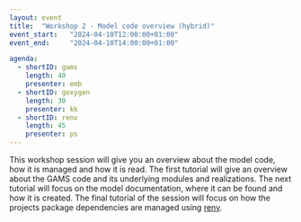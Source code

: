 ```yaml
---
layout: event
title:  "Workshop 2 - Model code overview (hybrid)"
event_start:   "2024-04-10T12:00:00+01:00"
event_end:     "2024-04-10T14:00:00+01:00"

agenda:
  - shortID: gams
    length: 40
    presenter: emb
  - shortID: goxygen
    length: 30
    presenter: kk 
  - shortID: renv 
    length: 45 
    presenter: ps
---
```


This workshop session will give you an overview about the model code, how it is managed and how it is read. The first tutorial will give an overview about the GAMS code and its underlying modules and realizations. The next tutorial will focus on the model documentation, where it can be found and how it is created. The final tutorial of the session will focus on how the  projects package dependencies are managed using [renv](https://rstudio.github.io/renv/index.html). 